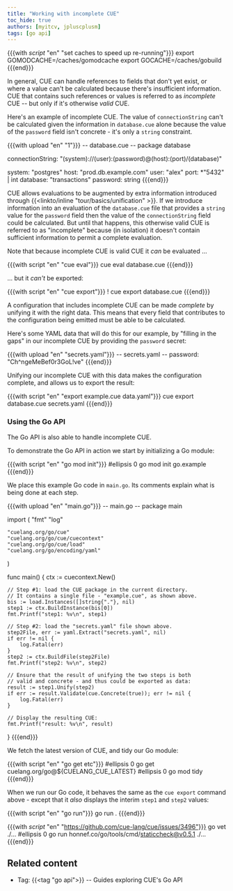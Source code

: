 ```yaml
---
title: "Working with incomplete CUE"
toc_hide: true
authors: [myitcv, jpluscplusm]
tags: [go api]
---
```


{{{with _script_ "en" "set caches to speed up re-running"}}}
export GOMODCACHE=/caches/gomodcache
export GOCACHE=/caches/gobuild
{{{end}}}

In general, CUE can handle references to fields that don't yet exist, or where
a value can't be calculated because there's insufficient information.
CUE that contains such references or values is referred to as *incomplete* CUE
 -- but only if it's otherwise *valid* CUE.

Here's an example of incomplete CUE. The value of `connectionString` can't be
calculated given the information in `database.cue` alone because the value of
the `password` field isn't concrete - it's only a `string` constraint.

{{{with upload "en" "1"}}}
-- database.cue --
package database

connectionString: "\(system)://\(user):\(password)@\(host):\(port)/\(database)"

system:   "postgres"
host:     "prod.db.example.com"
user:     "alex"
port:     *"5432" | int
database: "transactions"
password: string
{{{end}}}

CUE allows evaluations to be augmented by extra information introduced through
{{<linkto/inline "tour/basics/unification" >}}.
If we introduce information into an evaluation of the `database.cue` file that
provides a `string` value for the `password` field then the value of the
`connectionString` field could be calculated.
But until that happens, this otherwise valid CUE is referred to as "incomplete"
because (in isolation) it doesn't contain sufficient information to permit a
complete evaluation.

Note that because incomplete CUE is valid CUE it *can* be evaluated ...

{{{with script "en" "cue eval"}}}
cue eval database.cue
{{{end}}}

... but it *can't* be exported:

{{{with script "en" "cue export"}}}
! cue export database.cue
{{{end}}}

A configuration that includes incomplete CUE can be made *complete* by unifying
it with the right data. This means that every field that contributes to the
configuration being emitted must be  able to be calculated.

Here's some YAML data that will do this for our example, by "filling in the
gaps" in our incomplete CUE by providing the `password` secret:

{{{with upload "en" "secrets.yaml"}}}
-- secrets.yaml --
password: "Ch^ngeMeBef0r3GoL!ve"
{{{end}}}

Unifying our incomplete CUE with this data makes the configuration complete,
and allows us to export the result:

{{{with script "en" "export example.cue data.yaml"}}}
cue export database.cue secrets.yaml
{{{end}}}

### Using the Go API

The Go API is also able to handle incomplete CUE.

To demonstrate the Go API in action we start by initializing a Go module:

{{{with script "en" "go mod init"}}}
#ellipsis 0
go mod init go.example
{{{end}}}

We place this example Go code in `main.go`.
Its comments explain what is being done at each step.

{{{with upload "en" "main.go"}}}
-- main.go --
package main

import (
	"fmt"
	"log"

	"cuelang.org/go/cue"
	"cuelang.org/go/cue/cuecontext"
	"cuelang.org/go/cue/load"
	"cuelang.org/go/encoding/yaml"
)

func main() {
	ctx := cuecontext.New()

	// Step #1: load the CUE package in the current directory.
	// It contains a single file - "example.cue", as shown above.
	bis := load.Instances([]string{"."}, nil)
	step1 := ctx.BuildInstance(bis[0])
	fmt.Printf("step1: %v\n", step1)

	// Step #2: load the "secrets.yaml" file shown above.
	step2File, err := yaml.Extract("secrets.yaml", nil)
	if err != nil {
		log.Fatal(err)
	}
	step2 := ctx.BuildFile(step2File)
	fmt.Printf("step2: %v\n", step2)

	// Ensure that the result of unifying the two steps is both
	// valid and concrete - and thus could be exported as data:
	result := step1.Unify(step2)
	if err := result.Validate(cue.Concrete(true)); err != nil {
		log.Fatal(err)
	}

	// Display the resulting CUE:
	fmt.Printf("result: %v\n", result)
}
{{{end}}}

We fetch the latest version of CUE, and tidy our Go module:

{{{with script "en" "go get etc"}}}
#ellipsis 0
go get cuelang.org/go@${CUELANG_CUE_LATEST}
#ellipsis 0
go mod tidy
{{{end}}}

When we run our Go code, it behaves the same as the `cue export` command above
\- except that it *also* displays the interim `step1` and `step2` values:

{{{with script "en" "go run"}}}
go run .
{{{end}}}

{{{with _script_ "en" "https://github.com/cue-lang/cue/issues/3496"}}}
go vet ./...
#ellipsis 0
go run honnef.co/go/tools/cmd/staticcheck@v0.5.1 ./...
{{{end}}}

## Related content

- Tag: {{<tag "go api">}} -- Guides exploring CUE's Go API
